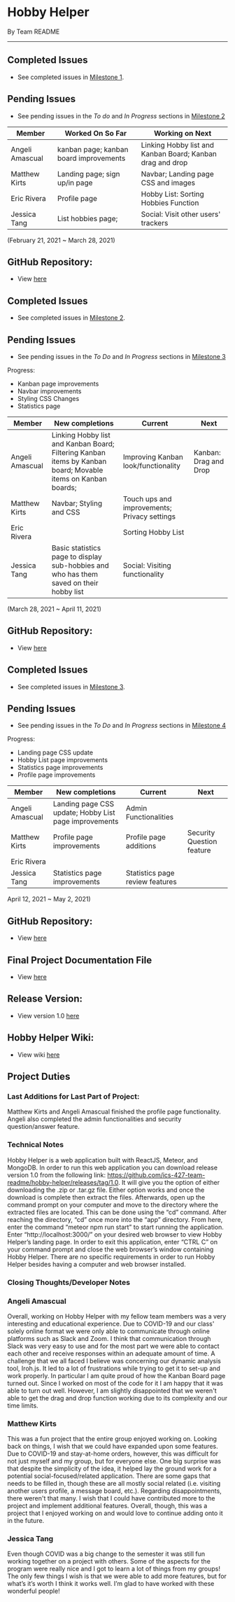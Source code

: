 # Hobby Helper
By Team README

---

## Completed Issues
- See completed issues in [Milestone 1](https://github.com/ics-427-team-readme/hobby-helper/projects/1).

## Pending Issues
- See pending issues in the *To do* and *In Progress* sections in [Milestone 2](https://github.com/ics-427-team-readme/hobby-helper/projects/3)

| Member | Worked On So Far| Working on Next |
| --- | --- | --- |
| Angeli Amascual | kanban page; kanban board improvements | Linking Hobby list and Kanban Board; Kanban drag and drop|
| Matthew Kirts | Landing page; sign up/in page | Navbar; Landing page CSS and images |
| Eric Rivera | Profile page | Hobby List: Sorting Hobbies Function|
| Jessica Tang | List hobbies page; | Social: Visit other users' trackers | 

(February 21, 2021 ~ March 28, 2021)
## GitHub Repository: 
- View [here](https://github.com/ics-427-team-readme/hobby-helper)

## Completed Issues
- See completed issues in [Milestone 2](https://github.com/ics-427-team-readme/hobby-helper/projects/3).

## Pending Issues
- See pending issues in the *To Do* and *In Progress* sections in [Milestone 3](https://github.com/ics-427-team-readme/hobby-helper/projects/5)

Progress:
- Kanban page improvements
- Navbar improvements
- Styling CSS Changes
- Statistics page

| Member | New completions | Current | Next |
| --- | --- | --- | --- |
| Angeli Amascual | Linking Hobby list and Kanban Board; Filtering Kanban items by Kanban board; Movable items on Kanban boards; | Improving Kanban look/functionality | Kanban: Drag and Drop |
| Matthew Kirts | Navbar; Styling and CSS | Touch ups and improvements; Privacy settings | |
| Eric Rivera |  | Sorting Hobby List |  |
| Jessica Tang | Basic statistics page to display sub-hobbies and who has them saved on their hobby list | Social: Visiting functionality |  |

(March 28, 2021 ~ April 11, 2021)
## GitHub Repository: 
- View [here](https://github.com/ics-427-team-readme/hobby-helper)

## Completed Issues
- See completed issues in [Milestone 3](https://github.com/ics-427-team-readme/hobby-helper/projects/5).

## Pending Issues
- See pending issues in the *To Do* and *In Progress* sections in [Milestone 4](https://github.com/ics-427-team-readme/hobby-helper/projects/7)

Progress:
- Landing page CSS update
- Hobby List page improvements
- Statistics page improvements
- Profile page improvements

| Member | New completions | Current | Next |
| --- | --- | --- | --- |
| Angeli Amascual | Landing page CSS update; Hobby List page improvements | Admin Functionalities |  |
| Matthew Kirts | Profile page improvements | Profile page additions | Security Question feature |
| Eric Rivera |  |  |  |
| Jessica Tang | Statistics page improvements | Statistics page review features |  |

April 12, 2021 ~ May 2, 2021)
## GitHub Repository: 
- View [here](https://github.com/ics-427-team-readme/hobby-helper)

## Final Project Documentation File
- View [here](https://github.com/ics-427-team-readme/hobby-helper/blob/7fdee35ff7393ad51a513594fedfdf6e8fa4bd78/Hobby%20Helper%20Documentation.pdf)

## Release Version: 
- View version 1.0 [here](https://github.com/ics-427-team-readme/hobby-helper/releases/tag/1.0)


## Hobby Helper Wiki: 
- View wiki [here](https://github.com/ics-427-team-readme/hobby-helper/wiki)

## Project Duties

### Last Additions for Last Part of Project:
Matthew Kirts and Angeli Amascual finished the profile page functionality. Angeli also completed the admin functionalities and security question/answer feature. 

### Technical Notes
Hobby Helper is a web application built with ReactJS, Meteor, and MongoDB. In order to run this web application you can download release version 1.0 from the following link: https://github.com/ics-427-team-readme/hobby-helper/releases/tag/1.0. It will give you the option of either downloading the .zip or .tar.gz file. Either option works and once the download is complete then extract the files. Afterwards, open up the command prompt on your computer and move to the directory where the extracted files are located. This can be done using the “cd” command. After reaching the directory, “cd” once more into the “app” directory. From here, enter the command “meteor npm run start” to start running the application. Enter “http://localhost:3000/” on your desired web browser to view Hobby Helper’s landing page. In order to exit this application, enter “CTRL C” on your command prompt and close the web browser’s window containing Hobby Helper. There are no specific requirements in order to run Hobby Helper besides having a computer and web browser installed.

### Closing Thoughts/Developer Notes

### Angeli Amascual
Overall, working on Hobby Helper with my fellow team members was a very interesting and educational experience. Due to COVID-19 and our class' solely online format we were only able to communicate through online platforms such as Slack and Zoom. I think that communication through Slack was very easy to use and for the most part we were able to contact each other and receive responses within an adequate amount of time. A challenge that we all faced I believe was concerning our dynamic analysis tool, Iroh.js. It led to a lot of frustrations while trying to get it to set-up and work properly. In particular I am quite proud of how the Kanban Board page turned out. Since I worked on most of the code for it I am happy that it was able to turn out well. However, I am slightly disappointed that we weren't able to get the drag and drop function working due to its complexity and our time limits.

### Matthew Kirts
This was a fun project that the entire group enjoyed working on. Looking back on things, I wish that we could have expanded upon some features. Due to COVID-19 and stay-at-home orders, however, this was difficult for not just myself and my group, but for everyone else.
One big surprise was that despite the simplicity of the idea, it helped lay the ground work for a potential social-focused/related application. There are some gaps that needs to be filled in, though these are all mostly social related (i.e. visiting another users profile, a message board, etc.). Regarding disappointments, there weren't that many. I wish that I could have contributed more to the project and implement additional features.
Overall, though, this was a project that I enjoyed working on and would love to continue adding onto it in the future.

### Jessica Tang
Even though COVID was a big change to the semester it was still fun working together on a project with others. Some of the aspects for the program were really nice and I got to learn a lot of things from my groups! The only few things I wish is that we were able to add more features, but for what’s it’s worth I think it works well. I’m glad to have worked with these wonderful people!
